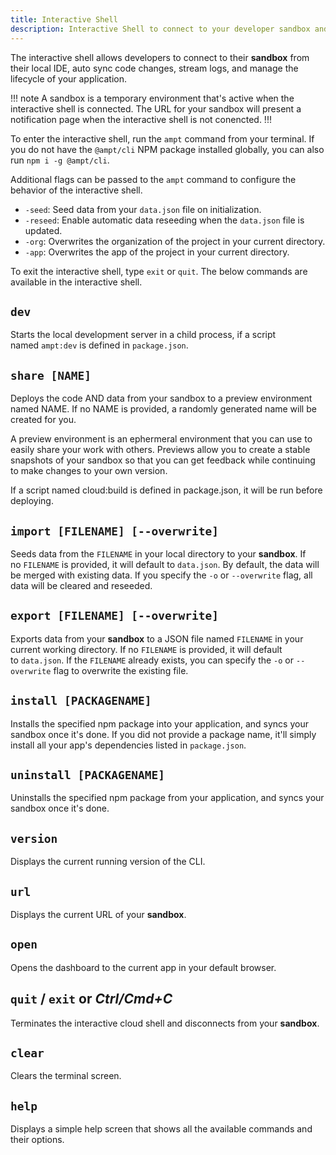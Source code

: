 ```yaml
---
title: Interactive Shell
description: Interactive Shell to connect to your developer sandbox and manage Ampt environments.
---
```


The interactive shell allows developers to connect to their **sandbox** from their local IDE, auto sync code changes, stream logs, and manage the lifecycle of your application.

!!! note
A sandbox is a temporary environment that's active when the interactive shell is connected. The URL for your sandbox will present a notification page when the interactive shell is not conencted.
!!!

To enter the interactive shell, run the `ampt` command from your terminal. If you do not have the `@ampt/cli` NPM package installed globally, you can also run `npm i -g @ampt/cli`.

Additional flags can be passed to the `ampt` command to configure the behavior of the interactive shell.

- `-seed`: Seed data from your `data.json` file on initialization.
- `-reseed`: Enable automatic data reseeding when the `data.json` file is updated.
- `-org`: Overwrites the organization of the project in your current directory.
- `-app`: Overwrites the app of the project in your current directory.

To exit the interactive shell, type `exit` or `quit`. The below commands are available in the interactive shell.

## `dev`

Starts the local development server in a child process, if a script named `ampt:dev` is defined in `package.json`.

## `share [NAME]`

Deploys the code AND data from your sandbox to a preview environment named NAME. If no NAME is provided, a randomly generated name will be created for you.

A preview environment is an ephermeral environment that you can use to easily share your work with others. Previews allow you to create a stable snapshots of your sandbox so that you can get feedback while continuing to make changes to your own version.

If a script named cloud:build is defined in package.json, it will be run before deploying.

## `import [FILENAME] [--overwrite]`

Seeds data from the `FILENAME` in your local directory to your **sandbox**. If no `FILENAME` is provided, it will default to `data.json`. By default, the data will be merged with existing data. If you specify the `-o` or `--overwrite` flag, all data will be cleared and reseeded.

## `export [FILENAME] [--overwrite]`

Exports data from your **sandbox** to a JSON file named `FILENAME` in your current working directory. If no `FILENAME` is provided, it will default to `data.json`. If the `FILENAME` already exists, you can specify the `-o` or `--overwrite` flag to overwrite the existing file.

## `install [PACKAGENAME]`

Installs the specified npm package into your application, and syncs your sandbox once it's done. If you did not provide a package name, it'll simply install all your app's dependencies listed in `package.json`.

## `uninstall [PACKAGENAME]`

Uninstalls the specified npm package from your application, and syncs your sandbox once it's done.

## `version`

Displays the current running version of the CLI.

## `url`

Displays the current URL of your **sandbox**.

## `open`

Opens the dashboard to the current app in your default browser.

## `quit` / `exit` or *Ctrl/Cmd+C*

Terminates the interactive cloud shell and disconnects from your **sandbox**.

## `clear`

Clears the terminal screen.

## `help`

Displays a simple help screen that shows all the available commands and their options.
